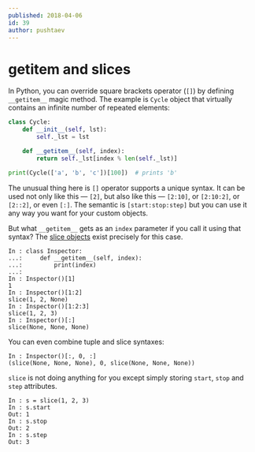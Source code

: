 ```yaml
---
published: 2018-04-06
id: 39
author: pushtaev
---
```


# __getitem__ and slices

In Python, you can override square brackets operator (`[]`) by defining `__getitem__` magic method.
The example is `Cycle` object that virtually contains an infinite number of repeated elements:

```python {no-print}
class Cycle:
    def __init__(self, lst):
        self._lst = lst

    def __getitem__(self, index):
        return self._lst[index % len(self._lst)]

print(Cycle(['a', 'b', 'c'])[100])  # prints 'b'
```

The unusual thing here is `[]` operator supports a unique syntax.
It can be used not only like this — `[2]`, but also like this — `[2:10]`,
or `[2:10:2]`, or `[2::2]`, or even `[:]`.
The semantic is `[start:stop:step]`
but you can use it any way you want for your custom objects.

But what `__getitem__` gets as an `index` parameter if you call it using that syntax?
The [slice objects](https://docs.python.org/3/library/functions.html#slice) exist precisely for this case.

```ipython
In : class Inspector:
...:     def __getitem__(self, index):
...:         print(index)
...:
In : Inspector()[1]
1
In : Inspector()[1:2]
slice(1, 2, None)
In : Inspector()[1:2:3]
slice(1, 2, 3)
In : Inspector()[:]
slice(None, None, None)
```

You can even combine tuple and slice syntaxes:

```ipython {continue}
In : Inspector()[:, 0, :]
(slice(None, None, None), 0, slice(None, None, None))
```

`slice` is not doing anything for you except simply storing `start`, `stop` and `step` attributes.

```ipython
In : s = slice(1, 2, 3)
In : s.start
Out: 1
In : s.stop
Out: 2
In : s.step
Out: 3
```
